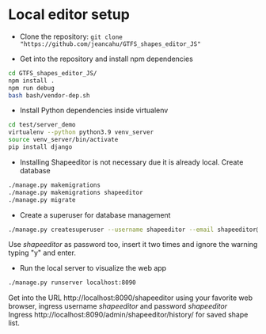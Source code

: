 # Local editor setup

- Clone the repository: `git clone "https://github.com/jeancahu/GTFS_shapes_editor_JS"` </br>

- Get into the repository and install npm dependencies
```bash
cd GTFS_shapes_editor_JS/
npm install .
npm run debug
bash bash/vendor-dep.sh
```

- Install Python dependencies inside virtualenv
```bash
cd test/server_demo
virtualenv --python python3.9 venv_server
source venv_server/bin/activate
pip install django
```

- Installing Shapeeditor is not necessary due it is already local. Create database
```bash
./manage.py makemigrations
./manage.py makemigrations shapeeditor
./manage.py migrate
```

- Create a superuser for database management
```bash
./manage.py createsuperuser --username shapeeditor --email shapeeditor@shapeeditor.com
```
Use _shapeeditor_ as password too, insert it two times and ignore the warning typing "y" and enter.

- Run the local server to visualize the web app
```bash
./manage.py runserver localhost:8090
```
Get into the URL http://localhost:8090/shapeeditor using your favorite web browser, ingress username _shapeeditor_ and password _shapeeditor_ </br>
Ingress http://localhost:8090/admin/shapeeditor/history/ for saved shape list.
